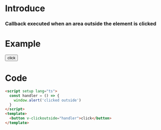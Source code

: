 # Introduce

### Callback executed when an area outside the element is clicked

# Example

<script setup>
const handler = () => {
  window.alert('clicked outside')
}
</script>

<button v-clickoutside="handler">click</button>

# Code

```html
<script setup lang="ts">
  const handler = () => {
    window.alert('clicked outside')
  }
</script>
<template>
  <button v-clickoutside="handler">click</button>
</template>
```
